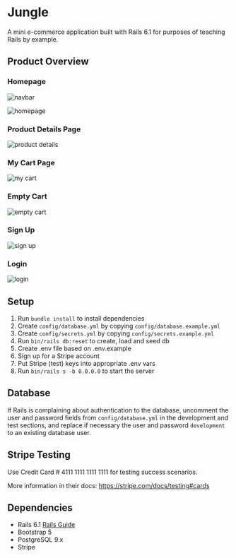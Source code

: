 # Jungle

A mini e-commerce application built with Rails 6.1 for purposes of teaching Rails by example.

## Product Overview

### Homepage

![navbar](https://user-images.githubusercontent.com/100328767/191619156-2bd43158-2207-4bf6-a4be-c545710798ce.png)

![homepage](https://user-images.githubusercontent.com/100328767/191619172-c2e80aaa-1953-45e3-9f76-f643bb155e26.png)

### Product Details Page

![product details](https://user-images.githubusercontent.com/100328767/191619185-b76b2742-32f8-4c4d-acc0-730ee713445a.png)

### My Cart Page

![my cart](https://user-images.githubusercontent.com/100328767/191619199-9f9d7fae-9f97-4742-af9e-38453a3fdb12.png)

### Empty Cart

![empty cart](https://user-images.githubusercontent.com/100328767/191619208-7f5abca2-e860-4524-93db-a67d8fc972c6.png)

### Sign Up

![sign up](https://user-images.githubusercontent.com/100328767/191619217-e4edc847-6b14-4e2d-b209-99320286d4af.png)

### Login

![login](https://user-images.githubusercontent.com/100328767/191619234-d816f8b5-2467-4527-9ee1-cbcff2446f38.png)


## Setup

1. Run `bundle install` to install dependencies
2. Create `config/database.yml` by copying `config/database.example.yml`
3. Create `config/secrets.yml` by copying `config/secrets.example.yml`
4. Run `bin/rails db:reset` to create, load and seed db
5. Create .env file based on .env.example
6. Sign up for a Stripe account
7. Put Stripe (test) keys into appropriate .env vars
8. Run `bin/rails s -b 0.0.0.0` to start the server

## Database

If Rails is complaining about authentication to the database, uncomment the user and password fields from `config/database.yml` in the development and test sections, and replace if necessary the user and password `development` to an existing database user.

## Stripe Testing

Use Credit Card # 4111 1111 1111 1111 for testing success scenarios.

More information in their docs: <https://stripe.com/docs/testing#cards>

## Dependencies

- Rails 6.1 [Rails Guide](http://guides.rubyonrails.org/v6.1/)
- Bootstrap 5
- PostgreSQL 9.x
- Stripe
